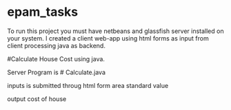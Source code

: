 
# epam_tasks
To run this project you must have netbeans and glassfish server installed on your system.
I created a client web-app using html forms as input from client processing java as backend.

#Calculate House Cost using java.

Server Program is # Calculate.java

inputs is submitted throug html form
area
standard value

output
cost of house
